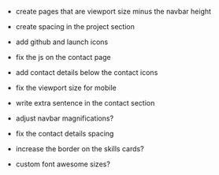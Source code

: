 
- create pages that are viewport size minus the navbar height

- create spacing in the project section
- add github and launch icons

- fix the js on the contact page

- add contact details below the contact icons

- fix the viewport size for mobile

- write extra sentence in the contact section

- adjust navbar magnifications?



- fix the contact details spacing

- increase the border on the skills cards?

- custom font awesome sizes?